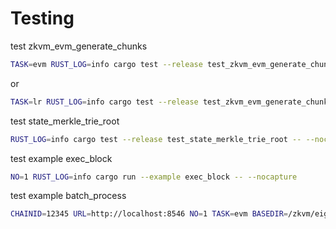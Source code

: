 # Testing

test zkvm_evm_generate_chunks
```bash
TASK=evm RUST_LOG=info cargo test --release test_zkvm_evm_generate_chunks -- --nocapture
```
or
```bash
TASK=lr RUST_LOG=info cargo test --release test_zkvm_evm_generate_chunks -- --nocapture
```
test state_merkle_trie_root
```bash
RUST_LOG=info cargo test --release test_state_merkle_trie_root -- --nocapture
```

test example exec_block
```bash
NO=1 RUST_LOG=info cargo run --example exec_block -- --nocapture
```

test example batch_process
```bash
CHAINID=12345 URL=http://localhost:8546 NO=1 TASK=evm BASEDIR=/zkvm/eigen-prover/prover/data/proof RUST_LOG=debug cargo run --example batch_process -- --nocapture
```
